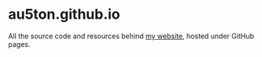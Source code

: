 au5ton.github.io
===============

All the source code and resources behind [my website](http://www.austinj.net/), hosted under GitHub pages.
